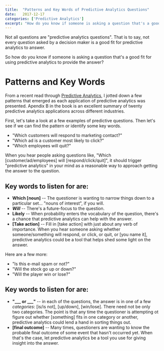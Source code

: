```yaml
---
title:  "Patterns and Key Words of Predictive Analytics Questions"
date:   2017-12-17
categories: ['Predictive Analytics']
excerpt: "How do you know if someone is asking a question that's a good fit for using predictive analytics to provide the answer?"
---
```


Not all questions are "predictive analytics questions".  That is to say, not every question asked by a decision maker is a good fit for predictive analytics to answer.

So how do you know if someone is asking a question that's a good fit for using predictive analytics to provide the answer?

# Patterns and Key Words
From a recent read through [Predictive Analytics](https://www.amazon.com/Predictive-Analytics-Power-Predict-Click-ebook/dp/B019HR9X4U/ref=sr_1_1?ie=UTF8&qid=1513540111&sr=8-1&keywords=predictive+analytics), I jotted down a few patterns that emerged as each application of predictive analytics was presented.  Apendix B in the book is an excellent summary of twenty predictive analytics applications across different industries.

First, let's take a look at a few examples of predictive questions.  Then let's see if we can find the pattern or identify some key words.

* "Which customers will respond to marketing contact?"
* "Which ad is a customer most likely to click?"
* "Which employees will quit?"

When you hear people asking questions like, "Which [customer/ad/employees] will [respond/click/quit]", it should trigger "predictive analytics" in your mind as a reasonable way to approach getting the answer to the question.

## Key words to listen for are:
* **Which [noun]** -- The questioner is wanting to narrow things down to a particular set... "nouns of interest", if you will.
* **<em>Will</em>** -- There's a future-focus to the question.
* **Likely** -- When probability enters the vocabulary of the question, there's a chance that predictive analytics can help with the answer.
* **[Take action]** -- Fill in [take action] with just about any verb of importance.  When you hear someone asking whether someone/something will respond, or click, or quit, or [you name it], predictive analytics could be a tool that helps shed some light on the answer.

Here are a few more:
* "Is this e-mail spam or not?"
* "Will the stock go up or down?"
* "Will the player win or lose?"

## Key words to listen for are:
* **"___ or ___"** -- in each of the questions, the answer is in one of a few *categories*:  [is/is not], [up/down], [win/lose].  There need not be only two categories. The point is that any time the questioner is attempting ot figure out whether [something] fits in one category or another, predictive analytics could lend a hand in sorting things out.
* **[final outcome]** -- Many times, questioners are wanting to know the probable final outcome of some event that hasn't occurred yet.  When that's the case, let predictive analytics be a tool you use for giving insight into the answer.
